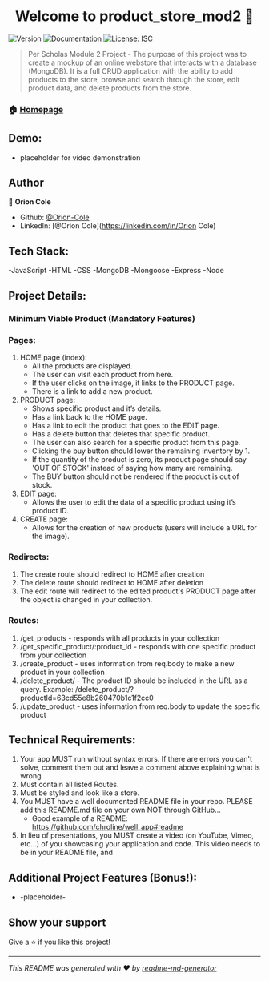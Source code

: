 <h1 align="center">Welcome to product_store_mod2 👋</h1>
<p>
  <img alt="Version" src="https://img.shields.io/badge/version-1.0.0-blue.svg?cacheSeconds=2592000" />
  <a href="https://github.com/Orion-Cole/Product-Store-MOD-2-PROJECT-/blob/master/README.md" target="_blank">
    <img alt="Documentation" src="https://img.shields.io/badge/documentation-yes-brightgreen.svg" />
  </a>
  <a href="#" target="_blank">
    <img alt="License: ISC" src="https://img.shields.io/badge/License-ISC-yellow.svg" />
  </a>
</p>

> Per Scholas Module 2 Project - The purpose of this project was to create a mockup of an online webstore that interacts with a database (MongoDB). It is a full CRUD application with the ability to add products to the store, browse and search through the store, edit product data, and delete products from the store.


### 🏠 [Homepage](https://github.com/Orion-Cole/Product-Store-MOD-2-PROJECT-)

## Demo:
- placeholder for video demonstration


## Author

👤 **Orion Cole**

* Github: [@Orion-Cole](https://github.com/Orion-Cole)
* LinkedIn: [@Orion Cole](https://linkedin.com/in/Orion Cole)

## Tech Stack:

-JavaScript
-HTML
-CSS
-MongoDB
-Mongoose
-Express
-Node

## Project Details:

### Minimum Viable Product (Mandatory Features)

### Pages:

1. HOME page (index):
   - All the products are displayed.
   - The user can visit each product from here.
   - If the user clicks on the image, it links to the PRODUCT page.
   - There is a link to add a new product.
2. PRODUCT page:
   - Shows specific product and it’s details.
   - Has a link back to the HOME page.
   - Has a link to edit the product that goes to the EDIT page.
   - Has a delete button that deletes that specific product.
   - The user can also search for a specific product from this page.
   - Clicking the buy button should lower the remaining inventory by 1.
   - If the quantity of the product is zero, its product page should say 'OUT OF STOCK' instead of saying how many are remaining.
   - The BUY button should not be rendered if the product is out of stock.
3. EDIT page:
   - Allows the user to edit the data of a specific product using it’s product ID.
4. CREATE page:
   - Allows for the creation of new products (users will include a URL for the image).

### Redirects:

1. The create route should redirect to HOME after creation
2. The delete route should redirect to HOME after deletion
3. The edit route will redirect to the edited product's PRODUCT page after the object is changed in your collection.

### Routes:

1. /get_products - responds with all products in your collection
2. /get_specific_product/:product_id - responds with one specific product from your collection
3. /create_product - uses information from req.body to make a new product in your collection
4. /delete_product/ - The product ID should be included in the URL as a query. Example: /delete_product/?productId=63cd55e8b260470b1c1f2cc0
5. /update_product - uses information from req.body to update the specific product

## Technical Requirements:

1. Your app MUST run without syntax errors. If there are errors you can't solve, comment them out and leave a comment above explaining what is wrong
2. Must contain all listed Routes.
3. Must be styled and look like a store.
4. You MUST have a well documented README file in your repo. PLEASE add this README.md file on your own NOT through GitHub…
    - Good example of a README: https://github.com/chroline/well_app#readme
5. In lieu of presentations, you MUST create a video (on YouTube, Vimeo, etc...) of you showcasing your application and code. This video needs to be in your README file, and

## Additional Project Features (Bonus!):
- -placeholder-



## Show your support

Give a ⭐️ if you like this project!

***
_This README was generated with ❤️ by [readme-md-generator](https://github.com/kefranabg/readme-md-generator)_